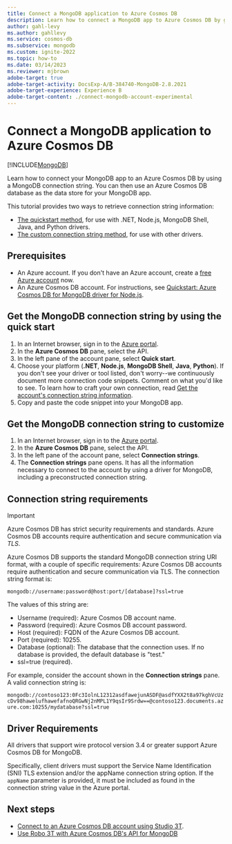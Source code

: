 ```yaml
---
title: Connect a MongoDB application to Azure Cosmos DB
description: Learn how to connect a MongoDB app to Azure Cosmos DB by getting the connection string from Azure portal.
author: gahl-levy
ms.author: gahllevy
ms.service: cosmos-db
ms.subservice: mongodb
ms.custom: ignite-2022
ms.topic: how-to
ms.date: 03/14/2023
ms.reviewer: mjbrown
adobe-target: true
adobe-target-activity: DocsExp-A/B-384740-MongoDB-2.8.2021
adobe-target-experience: Experience B
adobe-target-content: ./connect-mongodb-account-experimental
---
```


# Connect a MongoDB application to Azure Cosmos DB

[!INCLUDE[MongoDB](../includes/appliesto-mongodb.md)]

Learn how to connect your MongoDB app to an Azure Cosmos DB by using a MongoDB connection string. You can then use an Azure Cosmos DB database as the data store for your MongoDB app.

This tutorial provides two ways to retrieve connection string information:

* [The quickstart method](#get-the-mongodb-connection-string-by-using-the-quick-start), for use with .NET, Node.js, MongoDB Shell, Java, and Python drivers.
* [The custom connection string method](#get-the-mongodb-connection-string-to-customize), for use with other drivers.

## Prerequisites

* An Azure account. If you don't have an Azure account, create a [free Azure account](https://azure.microsoft.com/free/) now.
* An Azure Cosmos DB account. For instructions, see [Quickstart: Azure Cosmos DB for MongoDB driver for Node.js](create-mongodb-dotnet.md).

## Get the MongoDB connection string by using the quick start

1. In an Internet browser, sign in to the [Azure portal](https://portal.azure.com).
1. In the **Azure Cosmos DB** pane, select the API.
1. In the left pane of the account pane, select **Quick start**.
1. Choose your platform (**.NET**, **Node.js**, **MongoDB Shell**, **Java**, **Python**). If you don't see your driver or tool listed, don't worry--we continuously document more connection code snippets. Comment on what you'd like to see. To learn how to craft your own connection, read [Get the account's connection string information](#get-the-mongodb-connection-string-to-customize).
1. Copy and paste the code snippet into your MongoDB app.

## Get the MongoDB connection string to customize

1. In an Internet browser, sign in to the [Azure portal](https://portal.azure.com).
1. In the **Azure Cosmos DB** pane, select the API.
1. In the left pane of the account pane, select **Connection strings**.
1. The **Connection strings** pane opens. It has all the information necessary to connect to the account by using a driver for MongoDB, including a preconstructed connection string.

## Connection string requirements

> [!IMPORTANT]
> Azure Cosmos DB has strict security requirements and standards. Azure Cosmos DB accounts require authentication and secure communication via *TLS*.

Azure Cosmos DB supports the standard MongoDB connection string URI format, with a couple of specific requirements: Azure Cosmos DB accounts require authentication and secure communication via TLS. The connection string format is:

`mongodb://username:password@host:port/[database]?ssl=true`

The values of this string are:

* Username (required): Azure Cosmos DB account name.
* Password (required): Azure Cosmos DB account password.
* Host (required): FQDN of the Azure Cosmos DB account.
* Port (required): 10255.
* Database (optional): The database that the connection uses. If no database is provided, the default database is "test."
* ssl=true (required).

For example, consider the account shown in the **Connection strings** pane. A valid connection string is:

`mongodb://contoso123:0Fc3IolnL12312asdfawejunASDF@asdfYXX2t8a97kghVcUzcDv98hawelufhawefafnoQRGwNj2nMPL1Y9qsIr9Srdw==@contoso123.documents.azure.com:10255/mydatabase?ssl=true`

## Driver Requirements

All drivers that support wire protocol version 3.4 or greater support Azure Cosmos DB for MongoDB.

Specifically, client drivers must support the Service Name Identification (SNI) TLS extension and/or the appName connection string option. If the `appName` parameter is provided, it must be included as found in the connection string value in the Azure portal.

## Next steps

* [Connect to an Azure Cosmos DB account using Studio 3T](connect-using-mongochef.md).
* [Use Robo 3T with Azure Cosmos DB's API for MongoDB](connect-using-robomongo.md)
